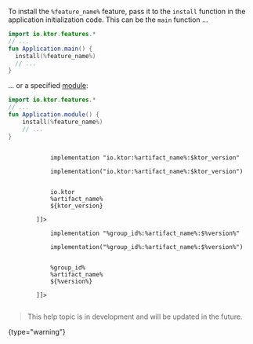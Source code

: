 <chunk id="install_feature">

To install the `%feature_name%` feature, pass it to the `install` function in the application initialization code. This can be the `main` function ...

```kotlin
import io.ktor.features.*
// ...
fun Application.main() {
  install(%feature_name%)
  // ...
}
```

... or a specified [module](Modules.md):

```kotlin
import io.ktor.features.*
// ...
fun Application.module() {
    install(%feature_name%)
    // ...
}
```

</chunk>



<chunk id="add_ktor_artifact">
<tabs>
    <tab title="Gradle (Groovy)">
        <code style="block" lang="Groovy" title="Sample">
            implementation "io.ktor:%artifact_name%:$ktor_version"
        </code>
    </tab>
    <tab title="Gradle (Kotlin)">
        <code style="block" lang="Kotlin" title="Sample">
            implementation("io.ktor:%artifact_name%:$ktor_version")
        </code>
    </tab>
    <tab title="Maven">
        <code style="block" lang="XML" title="Sample">
        <![CDATA[
        <dependency>
            <groupId>io.ktor</groupId>
            <artifactId>%artifact_name%</artifactId>
            <version>${ktor_version}</version>
        </dependency>
        ]]>
        </code>
   </tab>
</tabs>
</chunk>


<chunk id="add_artifact">
<tabs>
    <tab title="Gradle (Groovy)">
        <code style="block" lang="Groovy" title="Sample">
            implementation "%group_id%:%artifact_name%:$%version%"
        </code>
    </tab>
    <tab title="Gradle (Kotlin)">
        <code style="block" lang="Kotlin" title="Sample">
            implementation("%group_id%:%artifact_name%:$%version%")
        </code>
    </tab>
    <tab title="Maven">
        <code style="block" lang="XML" title="Sample">
        <![CDATA[
        <dependency>
            <groupId>%group_id%</groupId>
            <artifactId>%artifact_name%</artifactId>
            <version>${%version%}</version>
        </dependency>
        ]]>
        </code>
   </tab>
</tabs>
</chunk>


<chunk id="outdated_warning">

> This help topic is in development and will be updated in the future.
> 
{type="warning"}

</chunk>
